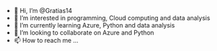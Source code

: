 - 👋 Hi, I’m @Gratias14
- 👀 I’m interested in programming, Cloud computing and data analysis
- 🌱 I’m currently learning Azure, Python and data analysis
- 💞️ I’m looking to collaborate on Azure and Python
- 📫 How to reach me ...

<!---
Gratias14/Gratias14 is a ✨ special ✨ repository because its `README.md` (this file) appears on your GitHub profile.
You can click the Preview link to take a look at your changes.
--->

